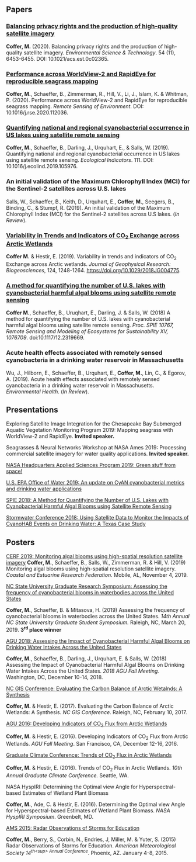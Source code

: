 ## Papers

### [Balancing privacy rights and the production of high-quality satellite imagery](https://pubs.acs.org/doi/full/10.1021/acs.est.0c02365)

**Coffer, M.** (2020). Balancing privacy rights and the production of high-quality satellite imagery. _Environmental Science & Technology_. 54 (11), 6453-6455. DOI: 10.1021/acs.est.0c02365.

### [Performance across WorldView-2 and RapidEye for reproducible seagrass mapping](https://www.sciencedirect.com/science/article/pii/S0034425720304065?via%3Dihub)

**Coffer, M.**, Schaeffer, B., Zimmerman, R., Hill, V., Li, J., Islam, K. & Whitman, P. (2020). Performance across WorldView-2 and RapidEye for reproducible seagrass mapping. _Remote Sensing of Environment_. DOI: 10.1016/j.rse.2020.112036.


### [Quantifying national and regional cyanobacterial occurrence in US lakes using satellite remote sensing](https://www.sciencedirect.com/science/article/pii/S1470160X19309719) 

**Coffer, M.**, Schaeffer, B., Darling, J., Urquhart, E., & Salls, W. (2019). Quantifying national and regional cyanobacterial occurrence in US lakes using satellite remote sensing. _Ecological Indicators_. 111. DOI: 10.1016/j.ecolind.2019.105976.


### An initial validation of the Maximum Chlorophyll Index (MCI) for the Sentinel-2 satellites across U.S. lakes

Salls, W., Schaeffer, B., Keith, D., Urquhart, E., **Coffer, M.**, Seegers, B., Binding, C., & Stumpf, R. (2019). An initial validation of the Maximum Chlorophyll Index (MCI) for the Sentinel-2 satellites across U.S lakes. (_In Review_). 


### [Variability in Trends and Indicators of CO<sub>2</sub> Exchange across Arctic Wetlands](https://agupubs.onlinelibrary.wiley.com/doi/full/10.1029/2018JG004775)

**Coffer M.** & Hestir, E. (2019). Variability in trends and indicators of CO<sub>2</sub> Exchange across Arctic wetlands. _Journal of Geophysical Research: Biogeosciences_, 124, 1248-1264. https://doi.org/10.1029/2018JG004775. 


### [A method for quantifying the number of U.S. lakes with cyanobacterial harmful algal blooms using satellite remote sensing](https://www.spiedigitallibrary.org/conference-proceedings-of-spie/10767/0000/A-method-for-quantifying-the-number-of-US-lakes-with/10.1117/12.2319669.short?SSO=1) 

**Coffer M.**, Schaeffer, B., Uruqhart, E., Darling, J. & Salls, W. (2018) A method for quantifying the number of U.S. lakes with cyanobacterial harmful algal blooms using satellite remote sensing. _Proc. SPIE 10767, Remote Sensing and Modeling of Ecosystems for Sustainability XV, 1076709_. doi:10.1117/12.2319669.


### Acute health effects associated with remotely sensed cyanobacteria in a drinking water reservoir in Massachusetts

Wu, J., Hilborn, E., Schaeffer, B., Urquhart, E., **Coffer, M.**,
Lin, C., & Egorov, A. (2019). Acute health effects associated with remotely sensed cyanobacteria in a drinking water
reservoir in Massachusetts. _Environmental Health_. (_In Review_).
   
## Presentations
Exploring Satellite Image Integration for the Chesapeake Bay Submerged Aquatic Vegetation Monitoring Program 2019: Mapping seagrass with WorldView-2 and RapidEye. **Invited speaker.**

Seagrasses & Neural Networks Workshop at NASA Ames 2019: Processing commercial satellite imagery for water quality applications. **Invited speaker.**

[NASA Headquarters Applied Sciences Program 2019: Green stuff from space!](https://mmamanat.github.io/images/NASA_HQ.pdf)

[U.S. EPA Office of Water 2019: An update on CyAN cyanobacterial metrics and drinking water applications](https://mmamanat.github.io/images/just_in_case.pdf)

[SPIE 2018: A Method for Quantifying the Number of U.S. Lakes with Cyanobacterial Harmful Algal Blooms using Satellite Remote Sensing](https://mmamanat.github.io/images/Amanatides_Coffer_SPIE.pdf)

[Stormwater Conference 2018: Using Satellite Data to Monitor the Impacts of CyanoHAB Events on Drinking Water: A Texas Case Study](https://mmamanat.github.io/images/Amanatides_SWC.pdf) 

## Posters 
[CERF 2019: Monitoring algal blooms using high-spatial resolution satellite imagery](https://mmamanat.github.io/images/Coffer_poster.pdf)
**Coffer, M.**, Schaeffer, B., Salls, W., Zimmerman, R. & Hill, V. (2019) Monitoring algal blooms using high-spatial resolution satellite imagery. _Coastal and Estuarine Research Federation._ Mobile, AL, November 4, 2019. 

[NC State University Graduate Research Symposium: Assessing the frequency of cyanobacterial blooms in waterbodies across the United States](https://mmamanat.github.io/images/Coffer_gradStudentSymosium.pdf)

**Coffer, M.**, Schaeffer, B. & Mitasova, H. (2019) Assessing the frequency of cyanobacterial blooms in waterbodies across the United States. _14th Annual NC State University Graduate Student Symposium._ Raleigh, NC, March 20, 2019.
**3<sup>rd</sup> place winner**

[AGU 2018: Assessing the Impact of Cyanobacterial Harmful Algal Blooms on Drinking Water Intakes Across the United States](https://mmamanat.github.io/images/AGU.pdf)

**Coffer, M.**, Schaeffer, B., Darling, J., Urquhart, E. & Salls, W. (2018) Assessing the Impact of Cyanobacterial Harmful Algal Blooms on Drinking Water Intakes Across the United States. _2018 AGU Fall Meeting._ Washington, DC, December 10-14, 2018. 

[NC GIS Conference: Evaluating the Carbon Balance of Arctic Wetalnds: A Synthesis](https://mmamanat.github.io/images/NCGIS.pdf)

**Coffer, M.** & Hestir, E. (2017). Evaluating the Carbon Balance of Arctic Wetlands: A Synthesis. _NC GIS Conference_. Raleigh, NC, February 10, 2017. 

[AGU 2016: Developing Indicators of CO<sub>2</sub> Flux from Arctic Wetlands](https://mmamanat.github.io/images/AGU_Final.pdf)


**Coffer, M.** & Hestir, E. (2016). Developing Indicators of CO<sub>2</sub> Flux from Arctic Wetlands. _AGU Fall Meeting_. San Francisco, CA, December 12-16, 2016. 

[Graduate Climate Conference: Trends of CO<sub>2</sub> Flux in Arctic Wetlands](https://mmamanat.github.io/images/Amanatides_GCC_final.pdf)

**Coffer, M.** & Hestir, E. (2016). Trends of CO<sub>2</sub> Flux in Arctic Wetlands. _10th Annual Graduate Climate Conference._ Seattle, WA. 

NASA HyspIRI: Determining the Optimal view Angle for Hyperspectral-based Estimates of Wetland Plant Biomass

**Coffer, M.**, Ade, C. & Hestir, E. (2016). Determining the Optimal view Angle for Hyperspectral-based Estimates of Wetland Plant Biomass. _NASA HyspIRI Symposium_. Greenbelt, MD. 

[AMS 2015: Radar Observations of Storms for Education](https://mmamanat.github.io/images/ROSE_ams2015_nacorbin.pdf)

**Coffer, M.**, Berry, S., Corbin, N., Endries, J, Miller, M. & Yuter, S. (2015) Radar Observations of Storms for Education. _American Meteorological Society 14<sup>th\<sup> Annual Conference_. Phoenix, AZ. January 4-8, 2015. 